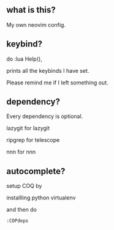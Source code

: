 ## what is this?

My own neovim config.

## keybind?

do :lua Help(),

prints all the keybinds I have set.

Please remind me if I left something out.

## dependency? 

Every dependency is optional.

lazygit for lazygit

ripgrep for telescope

nnn for nnn

## autocomplete? 

setup COQ by 

installling python virtualenv

and then do 

```
:COPdeps
```
